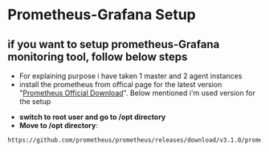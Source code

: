 # Prometheus-Grafana Setup

## if you want to setup prometheus-Grafana monitoring tool, follow below steps

* For explaining purpose i have taken 1 master and 2 agent instances
* install the prometheus from offical page for the latest version "[Prometheus Official Download](https://prometheus.io/download/)". Below mentioned i'm used version for the setup

- **switch to root user and go to /opt directory**
- **Move to /opt directory**:

```bash
https://github.com/prometheus/prometheus/releases/download/v3.1.0/prometheus-3.1.0.linux-amd64.tar.gz
